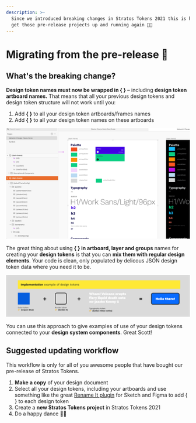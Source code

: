 ```yaml
---
description: >-
  Since we introduced breaking changes in Stratos Tokens 2021 this is how you
  get those pre-release projects up and running again 🤖💪
---
```


# Migrating from the pre-release 🥏

## What's the breaking change?

**Design token names must now be wrapped in { }** – including **design token artboard names.** That means that all your previous design tokens and design token structure will not work until you:

1. Add **{ }** to all your design token artboards/frames names
2. Add **{ }** to all your design token names on these artboards

![Add { } to all your design tokens, including the artboards](../../.gitbook/assets/cleanshot-2021-04-06-at-08.48.34-2x.png)

The great thing about using **{ } in artboard, layer and groups** names for creating your **design tokens** is that you can **mix them with regular design elements**. Your code is clean, only populated by delicous JSON design token data where you need it to be.

![](../../.gitbook/assets/cleanshot-2021-04-06-at-09.14.56-2x.png)

You can use this approach to give examples of use of your design tokens connected to your **design system components**. Great Scott!

## Suggested updating workflow

This workflow is only for all of you awesome people that have bought our pre-release of Stratos Tokens.

1. **Make a copy** of your design document
2. Select all your design tokens, including your artboards and use something like the great [Rename It plugin](https://renameit.design/sketch/) for Sketch and Figma to add { } to each design token
3. Create a **new Stratos Tokens project** in Stratos Tokens 2021
4. Do a happy dance 👯‍♀️

